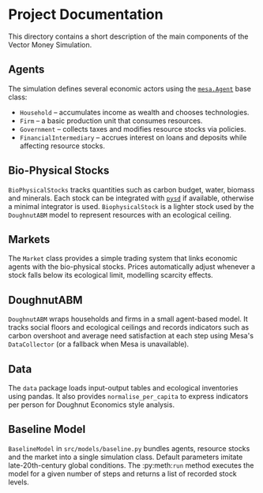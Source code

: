 # Project Documentation

This directory contains a short description of the main components of the Vector Money Simulation.

## Agents

The simulation defines several economic actors using the [`mesa.Agent`](https://mesa.readthedocs.io/) base class:

- `Household` – accumulates income as wealth and chooses technologies.
- `Firm` – a basic production unit that consumes resources.
- `Government` – collects taxes and modifies resource stocks via policies.
- `FinancialIntermediary` – accrues interest on loans and deposits while affecting resource stocks.

## Bio-Physical Stocks

`BioPhysicalStocks` tracks quantities such as carbon budget, water, biomass and minerals. Each stock can be integrated with [`pysd`](https://github.com/SDXorg/pysd) if available, otherwise a minimal integrator is used.
`BiophysicalStock` is a lighter stock used by the ``DoughnutABM`` model to represent resources with an ecological ceiling.

## Markets

The ``Market`` class provides a simple trading system that links economic
agents with the bio-physical stocks.  Prices automatically adjust whenever a
stock falls below its ecological limit, modelling scarcity effects.

## DoughnutABM

``DoughnutABM`` wraps households and firms in a small agent-based model. It tracks social floors and ecological ceilings and records indicators such as carbon overshoot and average need satisfaction at each step using Mesa's ``DataCollector`` (or a fallback when Mesa is unavailable).

## Data

The ``data`` package loads input-output tables and ecological inventories using pandas.
It also provides ``normalise_per_capita`` to express indicators per person for
Doughnut Economics style analysis.

## Baseline Model

`BaselineModel` in ``src/models/baseline.py`` bundles agents, resource stocks
and the market into a single simulation class.  Default parameters imitate
late-20th-century global conditions.  The :py:meth:`run` method executes the
model for a given number of steps and returns a list of recorded stock levels.

